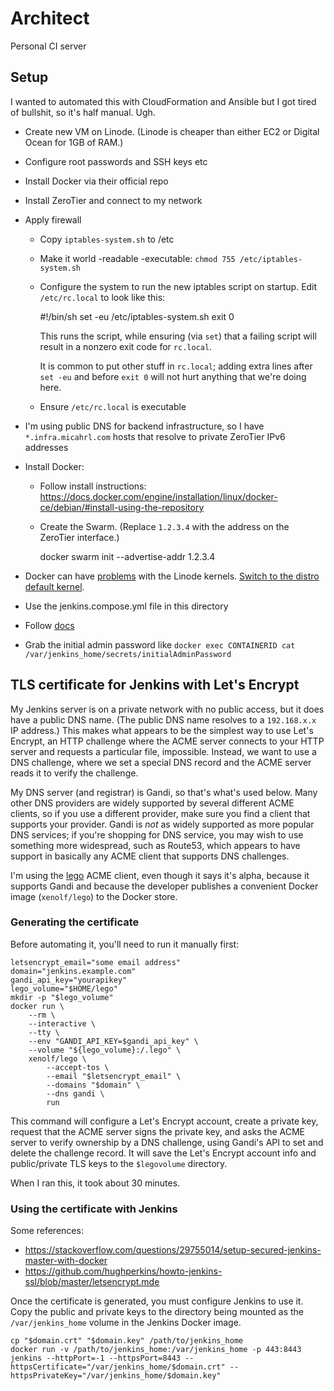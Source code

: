 # Architect

Personal CI server

## Setup

I wanted to automated this with CloudFormation and Ansible but I got tired of bullshit, so it's half manual. Ugh.

- Create new VM on Linode. (Linode is cheaper than either EC2 or Digital Ocean for 1GB of RAM.)
- Configure root passwords and SSH keys etc
- Install Docker via their official repo
- Install ZeroTier and connect to my network

- Apply firewall

  - Copy `iptables-system.sh` to /etc
  - Make it world -readable -executable: `chmod 755 /etc/iptables-system.sh`

  - Configure the system to run the new iptables script on startup. Edit `/etc/rc.local` to look like this:

      #!/bin/sh
      set -eu
      /etc/iptables-system.sh
      exit 0

    This runs the script, while ensuring (via `set`) that a failing script will result in a nonzero exit code for `rc.local`.

    It is common to put other stuff in `rc.local`; adding extra lines after `set -eu` and before `exit 0` will not hurt anything that we're doing here.

  - Ensure `/etc/rc.local` is executable

- I'm using public DNS for backend infrastructure, so I have `*.infra.micahrl.com` hosts that resolve to private ZeroTier IPv6 addresses

- Install Docker:

  - Follow install instructions: <https://docs.docker.com/engine/installation/linux/docker-ce/debian/#install-using-the-repository>

  - Create the Swarm. (Replace `1.2.3.4` with the address on the ZeroTier interface.)

      docker swarm init --advertise-addr 1.2.3.4

- Docker can have [problems](https://forum.linode.com/viewtopic.php?t=13995&sid=223987b585a4ce92f5186485a2be2990) with the Linode kernels. [Switch to the distro default kernel](https://linode.com/docs/tools-reference/custom-kernels-distros/run-a-distribution-supplied-kernel-with-kvm).
- Use the jenkins.compose.yml file in this directory
- Follow [docs](https://github.com/jenkinsci/docker/blob/master/README.md)
- Grab the initial admin password like `docker exec CONTAINERID cat /var/jenkins_home/secrets/initialAdminPassword`

## TLS certificate for Jenkins with Let's Encrypt

My Jenkins server is on a private network with no public access, but it does have a public DNS name. (The public DNS name resolves to a `192.168.x.x` IP address.) This makes what appears to be the simplest way to use Let's Encrypt, an HTTP challenge where the ACME server connects to your HTTP server and requests a particular file, impossible. Instead, we want to use a DNS challenge, where we set a special DNS record and the ACME server reads it to verify the challenge.

My DNS server (and registrar) is Gandi, so that's what's used below. Many other DNS providers are widely supported by several different ACME clients, so if you use a different provider, make sure you find a client that supports your provider. Gandi is *not* as widely supported as more popular DNS services; if you're shopping for DNS service, you may wish to use something more widespread, such as Route53, which appears to have support in basically any ACME client that supports DNS challenges.

I'm using the [lego](https://github.com/xenolf/lego) ACME client, even though it says it's alpha, because it supports Gandi and because the developer publishes a convenient Docker image (`xenolf/lego`) to the Docker store.

### Generating the certificate

Before automating it, you'll need to run it manually first:

    letsencrypt_email="some email address"
    domain="jenkins.example.com"
    gandi_api_key="yourapikey"
    lego_volume="$HOME/lego"
    mkdir -p "$lego_volume"
    docker run \
        --rm \
        --interactive \
        --tty \
        --env "GANDI_API_KEY=$gandi_api_key" \
        --volume "${lego_volume}:/.lego" \
        xenolf/lego \
            --accept-tos \
            --email "$letsencrypt_email" \
            --domains "$domain" \
            --dns gandi \
            run

This command will configure a Let's Encrypt account, create a private key, request that the ACME server signs the private key, and asks the ACME server to verify ownership by a DNS challenge, using Gandi's API to set and delete the challenge record. It will save the Let's Encrypt account info and public/private TLS keys to the `$legovolume` directory.

When I ran this, it took about 30 minutes.

### Using the certificate with Jenkins

Some references:

- <https://stackoverflow.com/questions/29755014/setup-secured-jenkins-master-with-docker>
- <https://github.com/hughperkins/howto-jenkins-ssl/blob/master/letsencrypt.mde>

Once the certificate is generated, you must configure Jenkins to use it. Copy the public and private keys to the directory being mounted as the `/var/jenkins_home` volume in the Jenkins Docker image.

    cp "$domain.crt" "$domain.key" /path/to/jenkins_home
    docker run -v /path/to/jenkins_home:/var/jenkins_home -p 443:8443 jenkins --httpPort=-1 --httpsPort=8443 --httpsCertificate="/var/jenkins_home/$domain.crt" --httpsPrivateKey="/var/jenkins_home/$domain.key"
